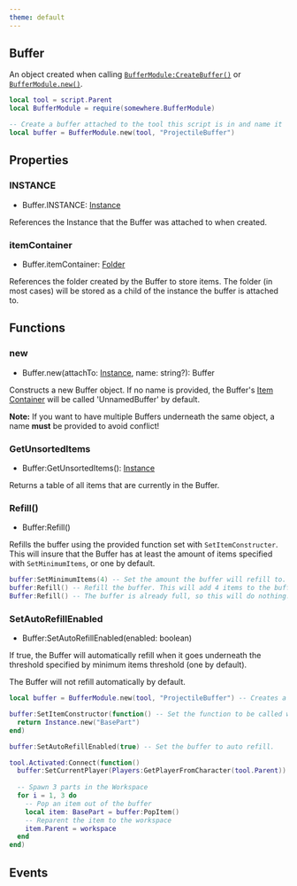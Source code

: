 ```yaml
---
theme: default
---
```


<style>
span.read-only-tag {
  content: "Read Only";
  color: "Crimson";
}
  
span.server-prefix {
  content: "Server: ";
  color: "CornflowerBlue";
}
</style>

## Buffer

An object created when calling [`BufferModule:CreateBuffer()`]() or [`BufferModule.new()`]().

```lua
local tool = script.Parent
local BufferModule = require(somewhere.BufferModule)

-- Create a buffer attached to the tool this script is in and name it 'Projectile Buffer'
local buffer = BufferModule.new(tool, "ProjectileBuffer")
```

## Properties

### INSTANCE <span class="read-only-tag"/>
- Buffer.INSTANCE: [Instance](https://developer.roblox.com/api-reference/class/Instance)

References the Instance that the Buffer was attached to when created.

### <a name="itemContainer"></a> itemContainer <span class="read-only-tag"/>
- Buffer.itemContainer: [Folder](https://developer.roblox.com/api-reference/class/Folder)

References the folder created by the Buffer to store items. The folder (in most cases) will be stored as a child of the instance the buffer is attached to.

## Functions

### new
- Buffer.new(attachTo: [Instance](https://developer.roblox.com/api-reference/class/Instance), name: string?): Buffer

Constructs a new Buffer object. If no name is provided, the Buffer's [Item Container](#itemContainer) will be called 'UnnamedBuffer' by default.

**Note:** If you want to have multiple Buffers underneath the same object, a name **must** be provided to avoid conflict!

### GetUnsortedItems

- Buffer:GetUnsortedItems(): [Instance](https://developer.roblox.com/api-reference/class/Instance)

Returns a table of all items that are currently in the Buffer. 

### <span class="server-prefix"/> Refill()
- Buffer:Refill()

Refills the buffer using the provided function set with `SetItemConstructer`. This will insure that the Buffer has at least the amount of items specified with `SetMinimumItems`, or one by default.

```lua
buffer:SetMinimumItems(4) -- Set the amount the buffer will refill to.
buffer:Refill() -- Refill the buffer. This will add 4 items to the buffer's ItemContainer.
Buffer:Refill() -- The buffer is already full, so this will do nothing.
```

### <span class="server-prefix"/> SetAutoRefillEnabled
- Buffer:SetAutoRefillEnabled(enabled: boolean)

If true, the Buffer will automatically refill when it goes underneath the threshold specified by minimum items threshold (one by default).

The Buffer will not refill automatically by default.

```lua
local buffer = BufferModule.new(tool, "ProjectileBuffer") -- Creates a new buffer.

buffer:SetItemConstructor(function() -- Set the function to be called when creating items for the buffer.
  return Instance.new("BasePart")
end)

buffer:SetAutoRefillEnabled(true) -- Set the buffer to auto refill.

tool.Activated:Connect(function()
  buffer:SetCurrentPlayer(Players:GetPlayerFromCharacter(tool.Parent))
  
  -- Spawn 3 parts in the Workspace
  for i = 1, 3 do
    -- Pop an item out of the buffer
    local item: BasePart = buffer:PopItem()
    -- Reparent the item to the workspace
    item.Parent = workspace
  end
end)
```

## Events
